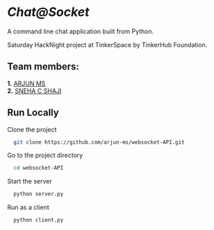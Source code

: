 
# ***Chat@Socket***

<p>A command line chat application built from Python.</p>
Saturday HackNight project at TinkerSpace by TinkerHub Foundation.

## Team members:

**1.** [ARJUN MS](https://github.com/arjun-ms)<br/>
**2.** [SNEHA C SHAJI](https://github.com/sneha2180)


## Run Locally

Clone the project

```bash
  git clone https://github.com/arjun-ms/websocket-API.git
```

Go to the project directory

```bash
  cd websocket-API
```
Start the server

```bash
  python server.py
```
Run as a client
```bash
  python client.py
```

